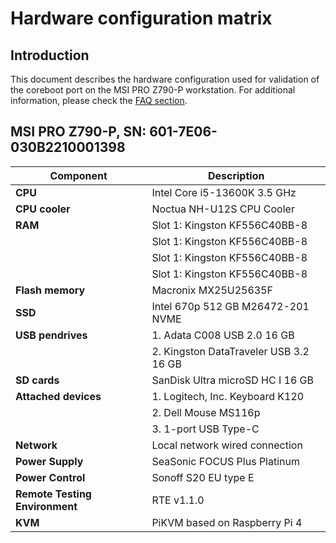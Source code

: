 # Hardware configuration matrix

## Introduction

This document describes the hardware configuration used for validation of the
coreboot port on the MSI PRO Z790-P workstation. For additional information,
please check the [FAQ section](./faq.md).

## MSI PRO Z790-P, SN: 601-7E06-030B2210001398

| Component                      | Description                                 |
|--------------------------------|---------------------------------------------|
| **CPU**                        | Intel Core i5-13600K 3.5 GHz                |
| **CPU cooler**                 | Noctua NH-U12S CPU Cooler                   |
| **RAM**                        | Slot 1: Kingston KF556C40BB-8               |
|                                | Slot 1: Kingston KF556C40BB-8               |
|                                | Slot 1: Kingston KF556C40BB-8               |
|                                | Slot 1: Kingston KF556C40BB-8               |
| **Flash memory**               | Macronix MX25U25635F                        |
| **SSD**                        | Intel 670p 512 GB M26472-201 NVME           |
| **USB pendrives**              | 1. Adata C008 USB 2.0 16 GB                 |
|                                | 2. Kingston DataTraveler USB 3.2 16 GB      |
| **SD cards**                   | SanDisk Ultra microSD HC I 16 GB            |
| **Attached devices**           | 1. Logitech, Inc. Keyboard K120             |
|                                | 2. Dell Mouse MS116p                        |
|                                | 3. 1-port USB Type-C                        |
| **Network**                    | Local network wired connection              |
| **Power Supply**               | SeaSonic FOCUS Plus Platinum                |
| **Power Control**              | Sonoff S20 EU type E                        |
| **Remote Testing Environment** | RTE v1.1.0                                  |
| **KVM**                        | PiKVM based on Raspberry Pi 4               |
